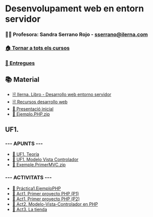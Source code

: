 # Desenvolupament web en entorn servidor
### 👩‍🏫 Profesora: Sandra Serrano Rojo - sserrano@ilerna.com
### [🏠 Tornar a tots els cursos](https://github.com/aiuoki/DAW-2)
### [📁 Entregues](https://github.com/aiuoki/DAW-2/tree/Desenvolupament-web-en-entorn-servidor/Desenvolupament%20web%20en%20entorn%20servidor/Entregues)
## 📚 Material
- [🗎 Ilerna. Libro - Desarrollo web entorno servidor](https://apicontent.ilernaonline.com/browse-book/39d8c9ef-874b-4d9b-b6e1-6d902f83d06f/DAW_M07_2112_D/index.html)
- [🗎 Recursos desarrollo web](https://github.com/aiuoki/DAW-2/blob/Desenvolupament-web-en-entorn-servidor/Desenvolupament%20web%20en%20entorn%20servidor/Material/Recursos%20desarrollo%20web.pdf)
- [📎 Presentació inicial](https://github.com/aiuoki/DAW-2/blob/Desenvolupament-web-en-entorn-servidor/Desenvolupament%20web%20en%20entorn%20servidor/Material/Presentaci%C3%B3%20inicial/Presentaci%C3%B3%20inicial.pdf)
- [📎 Ejemplo.PHP.zip](https://github.com/aiuoki/DAW-2/blob/Desenvolupament-web-en-entorn-servidor/Desenvolupament%20web%20en%20entorn%20servidor/Material/EjemploPHP.zip)

## UF1.
### --- APUNTS ---
- [🔗 UF1. Teoría](https://quizizz.com/embed/presentation/65043a7d0375ce7ec2f23c86)
- [📎 UF1. Modelo Vista Controlador](https://github.com/aiuoki/DAW-2/blob/Desenvolupament-web-en-entorn-servidor/Desenvolupament%20web%20en%20entorn%20servidor/UF1/---%20APUNTS%20---/UF1.%20Modelo%20Vista%20Controlador/UF1.%20Modelo%20Vista%20Controlador.pptx)
- [📎 Exemple.PrimerMVC.zip](https://github.com/aiuoki/DAW-2/blob/Desenvolupament-web-en-entorn-servidor/Desenvolupament%20web%20en%20entorn%20servidor/UF1/---%20APUNTS%20---/PrimerMVC.zip)
### --- ACTIVITATS ---
- [📝 Práctica1.EjemploPHP](https://github.com/aiuoki/DAW-2/tree/Desenvolupament-web-en-entorn-servidor/Desenvolupament%20web%20en%20entorn%20servidor/UF1/---%20ACTIVITATS%20---/Pr%C3%A1ctica1.EjemploPHP)
- [📝 Act1. Primer proyecto PHP (P1)](https://github.com/aiuoki/DAW-2/tree/Desenvolupament-web-en-entorn-servidor/Desenvolupament%20web%20en%20entorn%20servidor/UF1/---%20ACTIVITATS%20---/Act1.%20Primer%20proyecto%20PHP%20(P1))
- [📝 Act1. Primer proyecto PHP (P2)](https://github.com/aiuoki/DAW-2/tree/Desenvolupament-web-en-entorn-servidor/Desenvolupament%20web%20en%20entorn%20servidor/UF1/---%20ACTIVITATS%20---/Act1.%20Primer%20proyecto%20PHP%20(P2))
- [📝 Act2. Modelo-Vista-Controlador en PHP](https://github.com/aiuoki/DAW-2/tree/Desenvolupament-web-en-entorn-servidor/Desenvolupament%20web%20en%20entorn%20servidor/UF1/---%20ACTIVITATS%20---/Act2.%20Modelo-Vista-Controlador%20en%20PHP)
- [📝 Act3. La tienda](https://github.com/aiuoki/DAW-2/tree/Desenvolupament-web-en-entorn-servidor/Desenvolupament%20web%20en%20entorn%20servidor/UF1/---%20ACTIVITATS%20---/%20Act3.%20La%20tienda)
